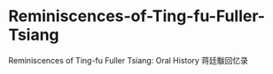 # Reminiscences-of-Ting-fu-Fuller-Tsiang
Reminiscences of Ting-fu Fuller Tsiang: Oral History 蒋廷黻回忆录
